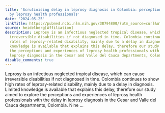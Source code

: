 ```yaml
---
title: 'Scrutinising delay in leprosy diagnosis in Colombia: perceptions and experiences
  by leprosy health professionals'
date: '2024-05-25'
linkTitle: https://pubmed.ncbi.nlm.nih.gov/38794800/?utm_source=curl&utm_medium=rss&utm_campaign=pubmed-2&utm_content=1FakS-2QOkCT8HsMOQP1bCRQ4YzyumYOmxmF0moLsQ3dFB1E9V&fc=20220326224207&ff=20240526182247&v=2.18.0.post9+e462414
source: heidelberg[Affiliation]
description: Leprosy is an infectious neglected tropical disease, which can cause
  irreversible disabilities if not diagnosed in time. Colombia continues to show high
  rates of leprosy-related disability, mainly due to a delay in diagnosis. Limited
  knowledge is available that explains this delay, therefore our study aimed to explore
  the perceptions and experiences of leprosy health professionals with the delay in
  leprosy diagnosis in the Cesar and Valle del Cauca departments, Colombia. Nine ...
disable_comments: true
---
```

Leprosy is an infectious neglected tropical disease, which can cause irreversible disabilities if not diagnosed in time. Colombia continues to show high rates of leprosy-related disability, mainly due to a delay in diagnosis. Limited knowledge is available that explains this delay, therefore our study aimed to explore the perceptions and experiences of leprosy health professionals with the delay in leprosy diagnosis in the Cesar and Valle del Cauca departments, Colombia. Nine ...